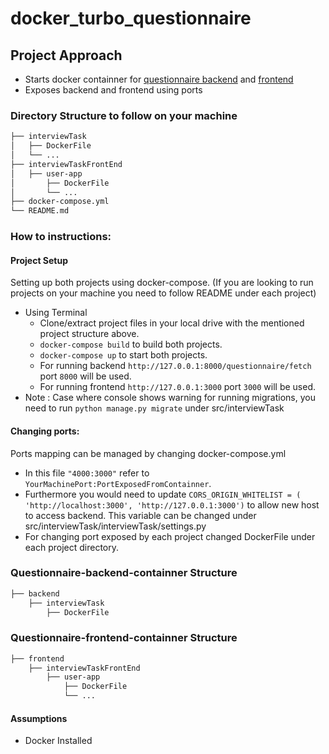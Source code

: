 # docker_turbo_questionnaire


## Project Approach 
- Starts docker containner for [questionnaire backend](https://github.com/Yahyaali1/django_questionnaire_wizard) and [frontend](https://github.com/Yahyaali1/react_stunning_questionnaire_app)
- Exposes backend and frontend using ports 

### Directory Structure to follow on your machine
```bash
├── interviewTask
│   ├── DockerFile
│   └── ...
├── interviewTaskFrontEnd
│   ├── user-app
│       ├── DockerFile
│       └── ...
├── docker-compose.yml
└── README.md
```
### How to instructions:
#### Project Setup
Setting up both projects using docker-compose. (If you are looking to run projects on your machine you need to follow README under each project)
- Using Terminal 
   - Clone/extract project files in your local drive with the mentioned project structure above. 
   - ``` docker-compose build ``` to build both projects.
   - ``` docker-compose up ``` to start both projects.
   - For running backend ``` http://127.0.0.1:8000/questionnaire/fetch ``` port ``` 8000 ``` will be used.
   - For running frontend ``` http://127.0.0.1:3000 ``` port ``` 3000 ``` will be used.
- Note : Case where console shows warning for running migrations, you need to run ``` python manage.py migrate ``` under src/interviewTask 

#### Changing ports:
Ports mapping can be managed by changing docker-compose.yml
- In this file ``` "4000:3000" ``` refer to ```YourMachinePort:PortExposedFromContainner```.
- Furthermore you would need to update ``` CORS_ORIGIN_WHITELIST = (
    'http://localhost:3000', 'http://127.0.0.1:3000') ``` to allow new host to access backend. This variable can be changed under src/interviewTask/interviewTask/settings.py
- For changing port exposed by each project changed DockerFile under each project directory.


### Questionnaire-backend-containner Structure
```bash
├── backend
    ├── interviewTask
        ├── DockerFile
```
### Questionnaire-frontend-containner Structure
```bash
├── frontend
    ├── interviewTaskFrontEnd
        ├── user-app
            ├── DockerFile
            └── ...
```

#### Assumptions 
- Docker Installed

